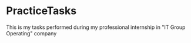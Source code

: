 # PracticeTasks
This is my tasks performed during my professional internship in "IT Group Operating" company 
